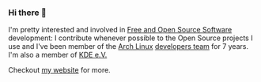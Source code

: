 ### Hi there 👋

I'm pretty interested and involved in [Free and Open Source Software](https://www.gnu.org/philosophy/free-sw.html) development: I contribute whenever possible to the Open Source projects I use and I've been member of the [Arch Linux](https://www.archlinux.org/) [developers team](https://www.archlinux.org/people/developer-fellows/#andrea) for 7 years. I'm also a member of [KDE e.V.](https://ev.kde.org/members)

Checkout [my website](https://scarpino.dev/) for more.
